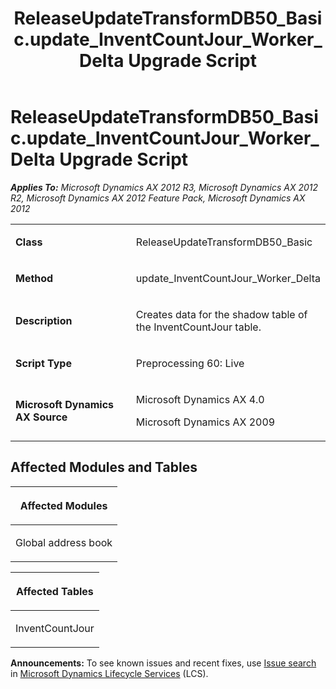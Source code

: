 ﻿---
title: ReleaseUpdateTransformDB50_Basic.update_InventCountJour_Worker_Delta Upgrade Script
TOCTitle: ReleaseUpdateTransformDB50_Basic.update_InventCountJour_Worker_Delta Upgrade Script
ms:assetid: 3b49882f-5942-ceac-d65c-b9bb4d5eac02
ms:mtpsurl: https://msdn.microsoft.com/en-us/library/JJ685277(v=AX.60)
ms:contentKeyID: 49707729
ms.date: 05/18/2015
mtps_version: v=AX.60
---

# ReleaseUpdateTransformDB50\_Basic.update\_InventCountJour\_Worker\_Delta Upgrade Script 


_**Applies To:** Microsoft Dynamics AX 2012 R3, Microsoft Dynamics AX 2012 R2, Microsoft Dynamics AX 2012 Feature Pack, Microsoft Dynamics AX 2012_

<table>
<colgroup>
<col style="width: 50%" />
<col style="width: 50%" />
</colgroup>
<tbody>
<tr class="odd">
<td><p><strong>Class</strong></p></td>
<td><p>ReleaseUpdateTransformDB50_Basic</p></td>
</tr>
<tr class="even">
<td><p><strong>Method</strong></p></td>
<td><p>update_InventCountJour_Worker_Delta</p></td>
</tr>
<tr class="odd">
<td><p><strong>Description</strong></p></td>
<td><p>Creates data for the shadow table of the InventCountJour table.</p></td>
</tr>
<tr class="even">
<td><p><strong>Script Type</strong></p></td>
<td><p>Preprocessing 60: Live</p></td>
</tr>
<tr class="odd">
<td><p><strong>Microsoft Dynamics AX Source</strong></p></td>
<td><p>Microsoft Dynamics AX 4.0</p>
<p>Microsoft Dynamics AX 2009</p></td>
</tr>
</tbody>
</table>


## Affected Modules and Tables

<table>
<colgroup>
<col style="width: 100%" />
</colgroup>
<thead>
<tr class="header">
<th><p>Affected Modules</p></th>
</tr>
</thead>
<tbody>
<tr class="odd">
<td><p>Global address book</p></td>
</tr>
</tbody>
</table>


<table>
<colgroup>
<col style="width: 100%" />
</colgroup>
<thead>
<tr class="header">
<th><p>Affected Tables</p></th>
</tr>
</thead>
<tbody>
<tr class="odd">
<td><p>InventCountJour</p></td>
</tr>
</tbody>
</table>

  
**Announcements:** To see known issues and recent fixes, use [Issue search](http://go.microsoft.com/fwlink/?linkid=389258) in [Microsoft Dynamics Lifecycle Services](http://go.microsoft.com/fwlink/?linkid=306505) (LCS).

